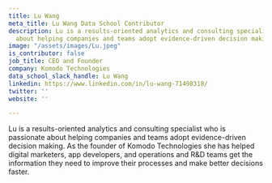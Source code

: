 ```yaml
---
title: Lu Wang
meta_title: Lu Wang Data School Contributor
description: Lu is a results-oriented analytics and consulting specialist who is passionate
  about helping companies and teams adopt evidence-driven decision making.
image: "/assets/images/Lu.jpeg"
is_contributor: false
job_title: CEO and Founder
company: Komodo Technologies
data_school_slack_handle: Lu Wang
linkedin: https://www.linkedin.com/in/lu-wang-71498318/
twitter: ''
website: ''

---
```

Lu is a results-oriented analytics and consulting specialist who is passionate about helping companies and teams adopt evidence-driven decision making. As the founder of Komodo Technologies she has helped digital marketers, app developers, and operations and R&D teams get the information they need to improve their processes and make better decisions faster.